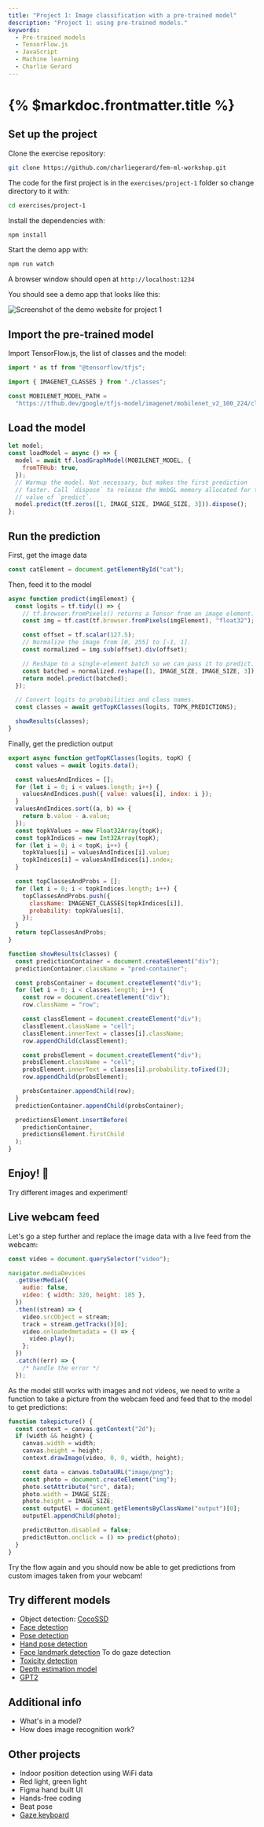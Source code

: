 ```yaml
---
title: "Project 1: Image classification with a pre-trained model"
description: "Project 1: using pre-trained models."
keywords:
  - Pre-trained models
  - TensorFlow.js
  - JavaScript
  - Machine learning
  - Charlie Gerard
---
```


# {% $markdoc.frontmatter.title %}

## Set up the project

Clone the exercise repository:

```bash
git clone https://github.com/charliegerard/fem-ml-workshop.git
```

The code for the first project is in the `exercises/project-1` folder so change directory to it with:

```bash
cd exercises/project-1
```

Install the dependencies with:

```bash
npm install
```

Start the demo app with:

```bash
npm run watch
```

A browser window should open at `http://localhost:1234`

You should see a demo app that looks like this:

![Screenshot of the demo website for project 1](/static/project1-demo.png#project-thumbnail)

## Import the pre-trained model

Import TensorFlow.js, the list of classes and the model:

```js
import * as tf from "@tensorflow/tfjs";

import { IMAGENET_CLASSES } from "./classes";

const MOBILENET_MODEL_PATH =
  "https://tfhub.dev/google/tfjs-model/imagenet/mobilenet_v2_100_224/classification/3/default/1";
```

## Load the model

```js
let model;
const loadModel = async () => {
  model = await tf.loadGraphModel(MOBILENET_MODEL, {
    fromTFHub: true,
  });
  // Warmup the model. Not necessary, but makes the first prediction
  // faster. Call `dispose` to release the WebGL memory allocated for the return
  // value of `predict`.
  model.predict(tf.zeros([1, IMAGE_SIZE, IMAGE_SIZE, 3])).dispose();
};
```

## Run the prediction

First, get the image data

```js
const catElement = document.getElementById("cat");
```

Then, feed it to the model

```js
async function predict(imgElement) {
  const logits = tf.tidy(() => {
    // tf.browser.fromPixels() returns a Tensor from an image element.
    const img = tf.cast(tf.browser.fromPixels(imgElement), "float32");

    const offset = tf.scalar(127.5);
    // Normalize the image from [0, 255] to [-1, 1].
    const normalized = img.sub(offset).div(offset);

    // Reshape to a single-element batch so we can pass it to predict.
    const batched = normalized.reshape([1, IMAGE_SIZE, IMAGE_SIZE, 3]);
    return model.predict(batched);
  });

  // Convert logits to probabilities and class names.
  const classes = await getTopKClasses(logits, TOPK_PREDICTIONS);

  showResults(classes);
}
```

Finally, get the prediction output

```js
export async function getTopKClasses(logits, topK) {
  const values = await logits.data();

  const valuesAndIndices = [];
  for (let i = 0; i < values.length; i++) {
    valuesAndIndices.push({ value: values[i], index: i });
  }
  valuesAndIndices.sort((a, b) => {
    return b.value - a.value;
  });
  const topkValues = new Float32Array(topK);
  const topkIndices = new Int32Array(topK);
  for (let i = 0; i < topK; i++) {
    topkValues[i] = valuesAndIndices[i].value;
    topkIndices[i] = valuesAndIndices[i].index;
  }

  const topClassesAndProbs = [];
  for (let i = 0; i < topkIndices.length; i++) {
    topClassesAndProbs.push({
      className: IMAGENET_CLASSES[topkIndices[i]],
      probability: topkValues[i],
    });
  }
  return topClassesAndProbs;
}

function showResults(classes) {
  const predictionContainer = document.createElement("div");
  predictionContainer.className = "pred-container";

  const probsContainer = document.createElement("div");
  for (let i = 0; i < classes.length; i++) {
    const row = document.createElement("div");
    row.className = "row";

    const classElement = document.createElement("div");
    classElement.className = "cell";
    classElement.innerText = classes[i].className;
    row.appendChild(classElement);

    const probsElement = document.createElement("div");
    probsElement.className = "cell";
    probsElement.innerText = classes[i].probability.toFixed(3);
    row.appendChild(probsElement);

    probsContainer.appendChild(row);
  }
  predictionContainer.appendChild(probsContainer);

  predictionsElement.insertBefore(
    predictionContainer,
    predictionsElement.firstChild
  );
}
```

## Enjoy! 🎉

Try different images and experiment!

## Live webcam feed

Let's go a step further and replace the image data with a live feed from the webcam:

```js
const video = document.querySelector("video");

navigator.mediaDevices
  .getUserMedia({
    audio: false,
    video: { width: 320, height: 185 },
  })
  .then((stream) => {
    video.srcObject = stream;
    track = stream.getTracks()[0];
    video.onloadedmetadata = () => {
      video.play();
    };
  })
  .catch((err) => {
    /* handle the error */
  });
```

As the model still works with images and not videos, we need to write a function to take a picture from the webcam feed and feed that to the model to get predictions:

```js
function takepicture() {
  const context = canvas.getContext("2d");
  if (width && height) {
    canvas.width = width;
    canvas.height = height;
    context.drawImage(video, 0, 0, width, height);

    const data = canvas.toDataURL("image/png");
    const photo = document.createElement("img");
    photo.setAttribute("src", data);
    photo.width = IMAGE_SIZE;
    photo.height = IMAGE_SIZE;
    const outputEl = document.getElementsByClassName("output")[0];
    outputEl.appendChild(photo);

    predictButton.disabled = false;
    predictButton.onclick = () => predict(photo);
  }
}
```

Try the flow again and you should now be able to get predictions from custom images taken from your webcam!

## Try different models

- Object detection: [CocoSSD](https://www.kaggle.com/models/tensorflow/ssd-mobilenet-v2/frameworks/tfJs)
- [Face detection](https://github.com/tensorflow/tfjs-models/tree/master/face-detection)
- [Pose detection](https://github.com/tensorflow/tfjs-models/tree/master/pose-detection)
- [Hand pose detection](https://github.com/tensorflow/tfjs-models/tree/master/handpose)
- [Face landmark detection](https://www.npmjs.com/package/@tensorflow-models/face-landmarks-detection) To do gaze detection
- [Toxicity detection](https://github.com/tensorflow/tfjs-models/tree/master/toxicity)
- [Depth estimation model](https://github.com/tensorflow/tfjs-models/tree/master/depth-estimation)
- [GPT2](https://github.com/tensorflow/tfjs-models/tree/master/gpt2)

## Additional info

- What's in a model?
- How does image recognition work?

## Other projects

- Indoor position detection using WiFi data
- Red light, green light
- Figma hand built UI
- Hands-free coding
- Beat pose
- [Gaze keyboard](github.com/charliegerard/gaze-detection)
